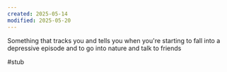```yaml
---
created: 2025-05-14
modified: 2025-05-20
---
```

Something that tracks you and tells you when you're starting to fall into a depressive episode and to go into nature and talk to friends

#stub